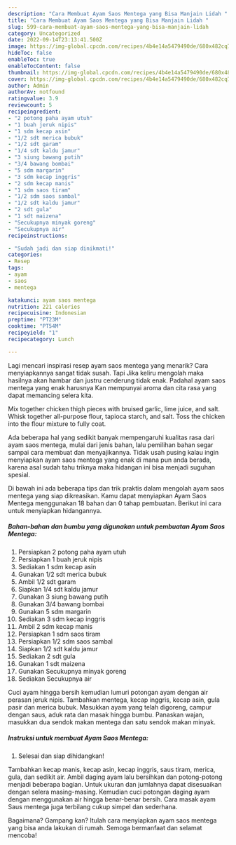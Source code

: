```yaml
---
description: "Cara Membuat Ayam Saos Mentega yang Bisa Manjain Lidah "
title: "Cara Membuat Ayam Saos Mentega yang Bisa Manjain Lidah "
slug: 599-cara-membuat-ayam-saos-mentega-yang-bisa-manjain-lidah
category: Uncategorized
date: 2022-09-14T23:13:41.500Z
image: https://img-global.cpcdn.com/recipes/4b4e14a5479490de/680x482cq70/ayam-saos-mentega-foto-resep-utama.jpg
hideToc: false
enableToc: true
enableTocContent: false
thumbnail: https://img-global.cpcdn.com/recipes/4b4e14a5479490de/680x482cq70/ayam-saos-mentega-foto-resep-utama.jpg
cover: https://img-global.cpcdn.com/recipes/4b4e14a5479490de/680x482cq70/ayam-saos-mentega-foto-resep-utama.jpg
author: Admin
authorAv: notfound
ratingvalue: 3.9
reviewcount: 5
recipeingredient:
- "2 potong paha ayam utuh"
- "1 buah jeruk nipis"
- "1 sdm kecap asin"
- "1/2 sdt merica bubuk"
- "1/2 sdt garam"
- "1/4 sdt kaldu jamur"
- "3 siung bawang putih"
- "3/4 bawang bombai"
- "5 sdm margarin"
- "3 sdm kecap inggris"
- "2 sdm kecap manis"
- "1 sdm saos tiram"
- "1/2 sdm saos sambal"
- "1/2 sdt kaldu jamur"
- "2 sdt gula"
- "1 sdt maizena"
- "Secukupnya minyak goreng"
- "Secukupnya air"
recipeinstructions:

- "Sudah jadi dan siap dinikmati!"
categories:
- Resep
tags:
- ayam
- saos
- mentega

katakunci: ayam saos mentega 
nutrition: 221 calories
recipecuisine: Indonesian
preptime: "PT23M"
cooktime: "PT54M"
recipeyield: "1"
recipecategory: Lunch

---
```



Lagi mencari inspirasi resep ayam saos mentega yang menarik? Cara menyiapkannya sangat tidak susah. Tapi Jika keliru mengolah maka hasilnya akan hambar dan justru cenderung tidak enak. Padahal ayam saos mentega yang enak harusnya Kan mempunyai aroma dan cita rasa yang dapat memancing selera kita.


Mix together chicken thigh pieces with bruised garlic, lime juice, and salt. Whisk together all-purpose flour, tapioca starch, and salt. Toss the chicken into the flour mixture to fully coat.

Ada beberapa hal yang sedikit banyak mempengaruhi kualitas rasa dari ayam saos mentega, mulai dari jenis bahan, lalu pemilihan bahan segar sampai cara membuat dan menyajikannya. Tidak usah pusing kalau ingin menyiapkan ayam saos mentega yang enak di mana pun anda berada, karena asal sudah tahu triknya maka hidangan ini bisa menjadi suguhan spesial.


Di bawah ini ada beberapa tips dan trik praktis dalam mengolah ayam saos mentega yang siap dikreasikan. Kamu dapat menyiapkan Ayam Saos Mentega menggunakan 18 bahan dan 0 tahap pembuatan. Berikut ini cara untuk menyiapkan hidangannya.

<!--inarticleads1-->

##### Bahan-bahan dan bumbu yang digunakan untuk pembuatan Ayam Saos Mentega:

1. Persiapkan 2 potong paha ayam utuh
1. Persiapkan 1 buah jeruk nipis
1. Sediakan 1 sdm kecap asin
1. Gunakan 1/2 sdt merica bubuk
1. Ambil 1/2 sdt garam
1. Siapkan 1/4 sdt kaldu jamur
1. Gunakan 3 siung bawang putih
1. Gunakan 3/4 bawang bombai
1. Gunakan 5 sdm margarin
1. Sediakan 3 sdm kecap inggris
1. Ambil 2 sdm kecap manis
1. Persiapkan 1 sdm saos tiram
1. Persiapkan 1/2 sdm saos sambal
1. Siapkan 1/2 sdt kaldu jamur
1. Sediakan 2 sdt gula
1. Gunakan 1 sdt maizena
1. Gunakan Secukupnya minyak goreng
1. Sediakan Secukupnya air


Cuci ayam hingga bersih kemudian lumuri potongan ayam dengan air perasan jeruk nipis. Tambahkan mentega, kecap inggris, kecap asin, gula pasir dan merica bubuk. Masukkan ayam yang telah digoreng, campur dengan saus, aduk rata dan masak hingga bumbu. Panaskan wajan, masukkan dua sendok makan mentega dan satu sendok makan minyak. 

<!--inarticleads2-->

##### Instruksi untuk membuat Ayam Saos Mentega:


1. Selesai dan siap dihidangkan!

Tambahkan kecap manis, kecap asin, kecap inggris, saus tiram, merica, gula, dan sedikit air. Ambil daging ayam lalu bersihkan dan potong-potong menjadi beberapa bagian. Untuk ukuran dan jumlahnya dapat disesuaikan dengan selera masing-masing. Kemudian cuci potongan daging ayam dengan menggunakan air hingga benar-benar bersih. Cara masak ayam Saus mentega juga terbilang cukup simpel dan sederhana. 

Bagaimana? Gampang kan? Itulah cara menyiapkan ayam saos mentega yang bisa anda lakukan di rumah. Semoga bermanfaat dan selamat mencoba!
